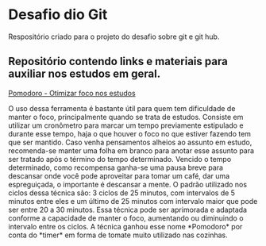 # Desafio dio Git
Respositório criado para o projeto do desafio sobre git e git hub.

## Repositório contendo links e materiais para auxiliar nos estudos em geral.

[Pomodoro - Otimizar foco nos estudos](https://pomofocus.io/)
>
<p align: center>O uso dessa ferramenta é bastante útil para quem tem dificuldade de manter o foco, principalmente quando se trata de estudos.
Consiste em utilizar um cronômetro para marcar um tempo previamente estipulado e durante esse tempo, haja o que houver o foco
no que estiver fazendo tem que ser mantido. Caso venha pensamentos alheios ao assunto em estudo, recomenda-se manter uma folha
em branco para anotar esse assunto para ser tratado após o término do tempo determinado. 
Vencido o tempo determinado, como recompensa ganha-se uma pausa breve para descansar onde você pode aproveitar para tomar um café,
dar uma espreguiçada, o importante é descansar a mente. O padrão utilizado nos ciclos dessa técnica são: 3 ciclos de 25 minutos, 
com intervalos de 5 minutos entre eles e um último de 25 minutos com intervalo maior que pode ser entre 20 a 30 minutos.
Essa técnica pode ser aprimorada e adaptada conforme a capacidade de manter o foco, aumentando ou diminuindo o intervalo entre os ciclos.
A técnica ganhou esse nome *Pomodoro* por conta do *timer* em forma de tomate muito utilizado nas cozinhas. </p>
